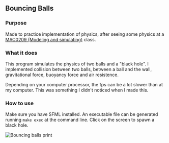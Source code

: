 ## Bouncing Balls

### Purpose

Made to practice implementation of physics, after seeing some physics at a
[MAC0209 (Modeling and simulating)](https://uspdigital.usp.br/jupiterweb/obterDisciplina?sgldis=MAC0209) class.

### What it does

This program simulates the physics of two balls and a "black hole". I implemented
collision between two balls, between a ball and the wall, gravitational force,
buoyancy force and air resistence.

Depending on your computer processor, the fps can be a lot slower than at my
computer. This was something I didn't noticed when I made this.

### How to use

Make sure you have SFML installed. An executable file can be generated running
`make exec` at the command line. Click on the screen to spawn a black hole.

![Bouncing balls print](/bouncing_balls.png)
